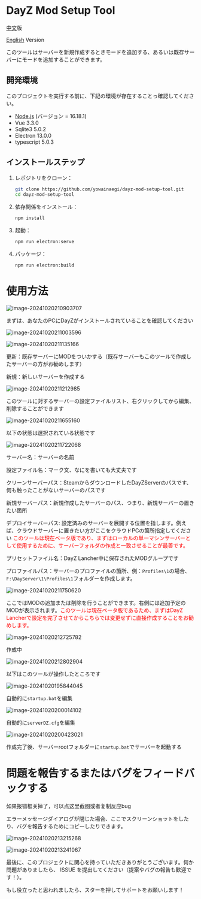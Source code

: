 # DayZ Mod Setup Tool



[中文](README.md)版

[English](README_en.md) Version



このツールはサーバーを新規作成するときモードを追加する、あるいは既存サーバーにモードを追加することができます。



## 開発環境

このプロジェクトを実行する前に、下記の環境が存在することっ確認してください。

- [Node.js](https://nodejs.org/) (バージョン = 16.18.1)
- Vue 3.3.0
- Sqlite3 5.0.2
- Electron 13.0.0
- typescript 5.0.3



## インストールステップ

1. レポジトリをクローン：
   ```bash
   git clone https://github.com/yowainaegi/dayz-mod-setup-tool.git
   cd dayz-mod-setup-tool
   ```

2. 依存関係をインストール：

   ```bash
   npm install
   ```

3. 起動：

   ```bash
   npm run electron:serve
   ```

5. パッケージ：

   ```bash
   npm run electron:build
   ```

   


# 使用方法

![image-20241020210903707](md_images/ja_JP/image-20241020210903707.png)



まずは、あなたのPCにDayZがインストールされていることを確認してください

![image-20241020211003596](md_images/ja_JP/image-20241020211003596.png)

![image-20241020211135166](md_images/ja_JP/image-20241020211135166.png)



更新：既存サーバーにMODをついかする（既存サーバーもこのツールで作成したサーバーの方がお勧めします）

新規：新しいサーバーを作成する

![image-20241020211212985](md_images/ja_JP/image-20241020211212985.png)

このツールに対するサーバーの設定ファイルリスト、右クリックしてから編集、削除することができます

![image-20241020211655160](md_images/ja_JP/image-20241020211655160.png)



以下の状態は選択されている状態です

![image-20241020211722068](md_images/ja_JP/image-20241020211722068.png)



サーバー名：サーバーの名前

設定ファイル名：マーク文、なにを書いても大丈夫です

クリーンサーバーパス：SteamからダウンロードしたDayZServerのパスです、何も触ったことがないサーバーのパスです

新規サーバーパス：新規作成したサーバーのパス、つまり、新規サーバーの置きたい箇所

デプロイサーバーパス: 設定済みのサーバーを展開する位置を指します。例えば、クラウドサーバーに置きたい方がここをクラウドPCの箇所指定してください <span style="color: red">このツールは現在ベータ版であり、まずはローカルの単一マシンサーバーとして使用するために、サーバーフォルダの作成と一致させることが最善です。</span>

プリセットファイル名：DayZ Lancher中に保存されたMODグループです

プロファイルパス：サーバーのプロファイルの箇所、例：`Profiles\1`の場合、`F:\DayServer\1\Profiles\1`フォルダーを作成します。

![image-20241020211750620](md_images/ja_JP/image-20241020211750620.png)



ここではMODの追加または削除を行うことができます。右側には追加予定のMODが表示されます。<span style="color: red">このツールは現在ベータ版であるため、まずはDayZ Lancherで設定を完了させてからこちらでは変更せずに直接作成することをお勧めします。</span>

![image-20241020212725782](md_images/ja_JP/image-20241020212725782.png)



作成中

![image-20241020212802904](md_images/ja_JP/image-20241020212802904.png)



以下はこのツールが操作したところです

![image-20241020195844045](md_images/zh_CN/image-20241020195844045.png)

自動的に`startup.bat`を編集

![image-20241020200014102](md_images/zh_CN/image-20241020200014102.png)



自動的に`serverDZ.cfg`を編集

![image-20241020200423021](md_images/zh_CN/image-20241020200423021.png)



作成完了後、サーバーrootフォルダーに`startup.bat`でサーバーを起動する



# 問題を報告するまたはバグをフィードバックする

如果报错框关掉了，可以点这里截图或者复制反应bug

エラーメッセージダイアログが閉じた場合、ここでスクリーンショットをしたり、バグを報告するためにコピーしたりできます。

![image-20241020213215268](md_images/ja_JP/image-20241020213215268.png)

![image-20241020213241067](md_images/ja_JP/image-20241020213241067.png)



最後に、このプロジェクトに関心を持っていただきありがとうございます。何か問題がありましたら、 ISSUE を提出してください（提案やバグの報告も歓迎です！）。

もし役立ったと思われましたら、スターを押してサポートをお願いします！



